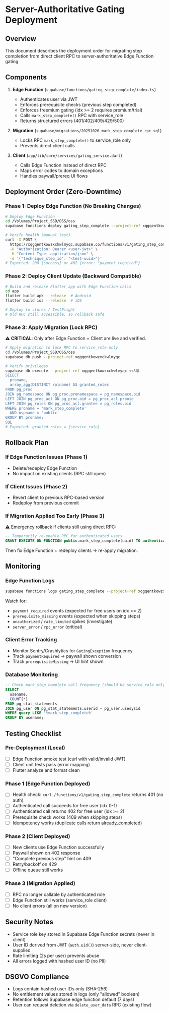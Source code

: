 # Server-Authoritative Gating Deployment

## Overview

This document describes the deployment order for migrating step
completion from direct client RPC to server-authoritative Edge Function
gating.

## Components
1. **Edge Function** (`supabase/functions/gating_step_complete/index.ts`)
   - Authenticates user via JWT
   - Enforces prerequisite checks (previous step completed)
   - Enforces freemium gating (idx >= 2 requires premium/trial)
   - Calls `mark_step_complete()` RPC with service_role
   - Returns structured errors (401/402/409/429/500)

2. **Migration** (`supabase/migrations/20251026_mark_step_complete_rpc.sql`)
   - Locks RPC `mark_step_complete()` to service_role only
   - Prevents direct client calls

3. **Client** (`app/lib/core/services/gating_service.dart`)
   - Calls Edge Function instead of direct RPC
   - Maps error codes to domain exceptions
   - Handles paywall/prereq UI flows

## Deployment Order (Zero-Downtime)

### Phase 1: Deploy Edge Function (No Breaking Changes)
```bash
# Deploy Edge Function
cd /Volumes/Project_SSD/OSS/oss
supabase functions deploy gating_step_complete --project-ref xqgqentkowzxckwlmyqc

# Verify health (manual test)
curl -X POST \
  https://xqgqentkowzxckwlmyqc.supabase.co/functions/v1/gating_step_complete \
  -H "Authorization: Bearer <user-jwt>" \
  -H "Content-Type: application/json" \
  -d '{"technique_step_id": "<test-uuid>"}'
# Expected: 200 {success} or 402 {error: "payment_required"}
```

### Phase 2: Deploy Client Update (Backward Compatible)
```bash
# Build and release Flutter app with Edge Function calls
cd app
flutter build apk --release  # Android
flutter build ios --release  # iOS

# Deploy to stores / TestFlight
# Old RPC still accessible, so rollback safe
```

### Phase 3: Apply Migration (Lock RPC)
⚠️ **CRITICAL**: Only after Edge Function + Client are live and verified.

```bash
# Apply migration to lock RPC to service_role only
cd /Volumes/Project_SSD/OSS/oss
supabase db push --project-ref xqgqentkowzxckwlmyqc

# Verify privileges
supabase db execute --project-ref xqgqentkowzxckwlmyqc <<SQL
SELECT
  proname,
  array_agg(DISTINCT rolname) AS granted_roles
FROM pg_proc
JOIN pg_namespace ON pg_proc.pronamespace = pg_namespace.oid
LEFT JOIN pg_proc_acl ON pg_proc.oid = pg_proc_acl.prooid
LEFT JOIN pg_roles ON pg_proc_acl.grantee = pg_roles.oid
WHERE proname = 'mark_step_complete'
  AND nspname = 'public'
GROUP BY proname;
SQL
# Expected: granted_roles = {service_role}
```

## Rollback Plan

### If Edge Function Issues (Phase 1)
- Delete/redeploy Edge Function
- No impact on existing clients (RPC still open)

### If Client Issues (Phase 2)
- Revert client to previous RPC-based version
- Redeploy from previous commit

### If Migration Applied Too Early (Phase 3)
⚠️ Emergency rollback if clients still using direct RPC:
```sql
-- Temporarily re-enable RPC for authenticated users
GRANT EXECUTE ON FUNCTION public.mark_step_complete(uuid) TO authenticated;
```
Then fix Edge Function + redeploy clients → re-apply migration.

## Monitoring

### Edge Function Logs
```bash
supabase functions logs gating_step_complete --project-ref xqgqentkowzxckwlmyqc
```
Watch for:
- `payment_required` events (expected for free users on idx >= 2)
- `prerequisite_missing` events (expected when skipping steps)
- `unauthorized` / `rate_limited` spikes (investigate)
- `server_error` / `rpc_error` (critical)

### Client Error Tracking
- Monitor Sentry/Crashlytics for `GatingException` frequency
- Track `paymentRequired` → paywall shown conversion
- Track `prerequisiteMissing` → UI hint shown

### Database Monitoring
```sql
-- Check mark_step_complete call frequency (should be service_role only after Phase 3)
SELECT
  usename,
  COUNT(*)
FROM pg_stat_statements
JOIN pg_user ON pg_stat_statements.userid = pg_user.usesysid
WHERE query LIKE '%mark_step_complete%'
GROUP BY usename;
```

## Testing Checklist

### Pre-Deployment (Local)

- [ ] Edge Function smoke test (curl with valid/invalid JWT)
- [ ] Client unit tests pass (error mapping)
- [ ] Flutter analyze and format clean

### Phase 1 (Edge Function Deployed)
- [ ] Health check: `curl /functions/v1/gating_step_complete` returns 401 (no auth)
- [ ] Authenticated call succeeds for free user (idx 0-1)
- [ ] Authenticated call returns 402 for free user (idx >= 2)
- [ ] Prerequisite check works (409 when skipping steps)
- [ ] Idempotency works (duplicate calls return already_completed)

### Phase 2 (Client Deployed)
- [ ] New clients use Edge Function successfully
- [ ] Paywall shown on 402 response
- [ ] "Complete previous step" hint on 409
- [ ] Retry/backoff on 429
- [ ] Offline queue still works

### Phase 3 (Migration Applied)
- [ ] RPC no longer callable by authenticated role
- [ ] Edge Function still works (service_role client)
- [ ] No client errors (all on new version)

## Security Notes
- Service role key stored in Supabase Edge Function secrets (never in client)
- User ID derived from JWT (`auth.uid()`) server-side, never client-supplied
- Rate limiting (2s per user) prevents abuse
- All errors logged with hashed user ID (no PII)

## DSGVO Compliance
- Logs contain hashed user IDs only (SHA-256)
- No entitlement values stored in logs (only "allowed" boolean)
- Retention follows Supabase edge function default (7 days)
- User can request deletion via `delete_user_data` RPC (existing flow)
